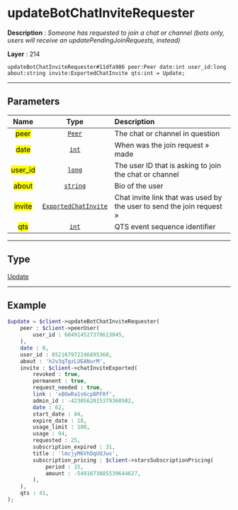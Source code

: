 # updateBotChatInviteRequester

**Description** : *Someone has requested to join a chat or channel \(bots only, users will receive an updatePendingJoinRequests, instead\)*

**Layer** : 214

```tl
updateBotChatInviteRequester#11dfa986 peer:Peer date:int user_id:long about:string invite:ExportedChatInvite qts:int = Update;
```

---

## Parameters

| Name | Type | Description |
| :---: | :---: | :--- |
| <mark>peer</mark> | [`Peer`](type/Peer) | The chat or channel in question |
| <mark>date</mark> | [`int`](type/int) | When was the join request » made |
| <mark>user_id</mark> | [`long`](type/long) | The user ID that is asking to join the chat or channel |
| <mark>about</mark> | [`string`](type/string) | Bio of the user |
| <mark>invite</mark> | [`ExportedChatInvite`](type/ExportedChatInvite) | Chat invite link that was used by the user to send the join request » |
| <mark>qts</mark> | [`int`](type/int) | QTS event sequence identifier |

---

## Type

[Update](type/Update)

---

## Example

```php
$update = $client->updateBotChatInviteRequester(
	peer : $client->peerUser(
		user_id : 684914527370613045,
	),
	date : 0,
	user_id : 852167972246895360,
	about : 'h2v3qTgzLUEANurM',
	invite : $client->chatInviteExported(
		revoked : true,
		permanent : true,
		request_needed : true,
		link : 'xBOwRa1s6cp8PF0f',
		admin_id : -4230562015379360502,
		date : 62,
		start_date : 84,
		expire_date : 18,
		usage_limit : 100,
		usage : 94,
		requested : 25,
		subscription_expired : 31,
		title : 'lmcjyM6VhDqUOJws',
		subscription_pricing : $client->starsSubscriptionPricing(
			period : 15,
			amount : -5491673885539644627,
		),
	),
	qts : 41,
);
```